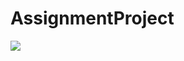 # AssignmentProject
<a href='http://localhost:8000/jenkins/job/AssignmentReviewToolII/39/'><img src='http://localhost:8000/jenkins/job/AssignmentReviewToolII/39/badge/icon'></a>
